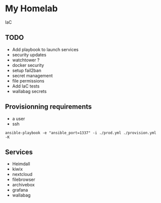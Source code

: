 # My Homelab

IaC

## TODO
- Add playbook to launch services
- security updates
- watchtower ?
- docker security
- setup fail2ban
- secret management
- file permissions
- Add IaC tests
- wallabag secrets

## Provisionning requirements
- a user
- ssh

```
ansible-playbook -e "ansible_port=1337" -i ./prod.yml ./provision.yml -K
```

## Services
- Heimdall
- kiwix
- nextcloud
- filebrowser
- archivebox
- grafana
- wallabag
